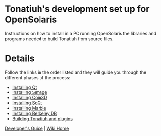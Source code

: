 # Tonatiuh's development set up for OpenSolaris #

Instructions on how to install in a PC running OpenSolaris the libraries and programs needed to build Tonatiuh from source files.

# Details #

Follow the links in the order listed and they will guide you through the different phases of the process:
  * [Installing Qt](InstallingQtForOpenSolaris.md)
  * [Installing Simage](InstallingSimageForOpenSolaris.md)
  * [Installing Coin3D](InstallingCoin3DForOpenSolaris.md)
  * [Installing SoQt](InstallingSoQtForOpenSolaris.md)
  * [Installing Marble](InstallingMarbleForOpenSolaris.md)
  * [Installing Berkeley DB](InstallingBerkeleyDBForOpenSolaris.md)
  * [Building Tonatiuh and plugins](BuildingTonatiuhOnOpenSolaris.md)

[Developer's Guide](http://code.google.com/p/tonatiuh/wiki/DevelopersGuide) | [Wiki Home](http://code.google.com/p/tonatiuh/w/list)